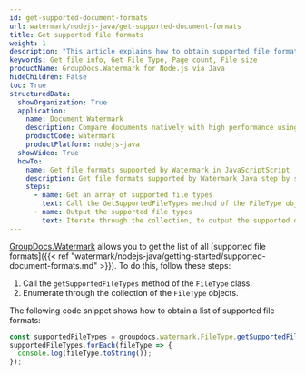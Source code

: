 ```yaml
---
id: get-supported-document-formats
url: watermark/nodejs-java/get-supported-document-formats
title: Get supported file formats
weight: 1
description: "This article explains how to obtain supported file formats list when viewing documents with GroupDocs.Watermark within your Java applications."
keywords: Get file info, Get File Type, Page count, File size
productName: GroupDocs.Watermark for Node.js via Java
hideChildren: False
toc: True
structuredData:
  showOrganization: True
  application:
    name: Document Watermark
    description: Compare documents natively with high performance using JavaScript language and GroupDocs.Watermark for Node.js via Java
    productCode: watermark
    productPlatform: nodejs-java
  showVideo: True
  howTo:
    name: Get file formats supported by Watermark in JavaScriptScript
    description: Get file formats supported by Watermark Java step by step
    steps:
      - name: Get an array of supported file types
        text: Call the GetSupportedFileTypes method of the FileType object. Additionally, the OrderBy method can sort the resulting array, using lambda expression as the parameter. The result is a collection of a FileType data type, with the possibility of iteration.
      - name: Output the supported file types
        text: Iterate through the collection, to output the supported data types, for example, to the console.
---
```


[GroupDocs.Watermark](https://products.groupdocs.com/watermark/nodejs-java) allows you to get the list of all [supported file formats]({{< ref "watermark/nodejs-java/getting-started/supported-document-formats.md" >}}). To do this, follow these steps:

1. Call the `getSupportedFileTypes`<!--](https://reference.groupdocs.com/watermark/nodejs-java/com.groupdocs.watermark.result/filetype/#getSupportedFileTypes- -)--> method of the `FileType`<!--](https://reference.groupdocs.com/watermark/nodejs-java/com.groupdocs.watermark.result/filetype/)--> class.
2. Enumerate through the collection of the `FileType`<!--](https://reference.groupdocs.com/watermark/nodejs-java/com.groupdocs.watermark.result/filetype/)--> objects.

The following code snippet shows how to obtain a list of supported file formats:


```javascript
const supportedFileTypes = groupdocs.watermark.FileType.getSupportedFileTypes();
supportedFileTypes.forEach(fileType => {
  console.log(fileType.toString());
});
```